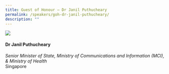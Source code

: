 ```yaml
---
title: Guest of Honour – Dr Janil Puthucheary
permalink: /speakers/goh-dr-janil-puthucheary/
description: ""
---
```

![](/images/2023%20Speakers/dr%20janil%20puthucheary.png)

#### **Dr Janil Puthucheary**

*Senior Minister of State, Ministry of Communications and Information (MCI), &amp; Ministry of Health*
<br>Singapore
